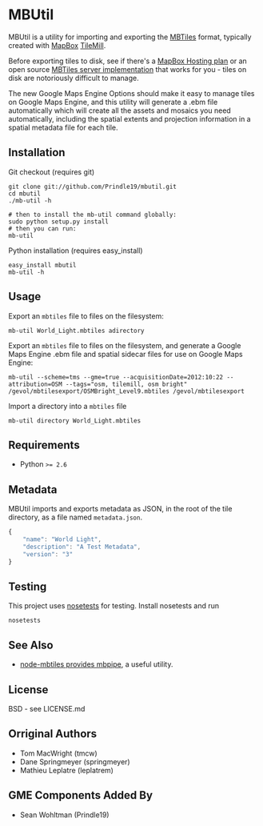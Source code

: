 # MBUtil

MBUtil is a utility for importing and exporting the [MBTiles](http://mbtiles.org/) format,
typically created with [MapBox](http://mapbox.com/) [TileMill](http://mapbox.com/tilemill/).

Before exporting tiles to disk, see if there's a [MapBox Hosting plan](http://mapbox.com/plans/)
or an open source [MBTiles server implementation](https://github.com/mapbox/mbtiles-spec/wiki/Implementations)
that works for you - tiles on disk are notoriously difficult to manage.

The new Google Maps Engine Options should make it easy to manage tiles on Google Maps Engine, and this utility will generate a .ebm file automatically which will create all the assets and mosaics you need automatically, including the spatial extents and projection information in a spatial metadata file for each tile.

## Installation

Git checkout (requires git)

    git clone git://github.com/Prindle19/mbutil.git
    cd mbutil
    ./mb-util -h

    # then to install the mb-util command globally:
    sudo python setup.py install
    # then you can run:
    mb-util

Python installation (requires easy_install)

    easy_install mbutil
    mb-util -h

## Usage

Export an `mbtiles` file to files on the filesystem:

    mb-util World_Light.mbtiles adirectory

Export an `mbtiles` file to files on the filesystem, and generate a Google Maps Engine .ebm file and spatial sidecar files for use on Google Maps Engine:

    mb-util --scheme=tms --gme=true --acquisitionDate=2012:10:22 --attribution=OSM --tags="osm, tilemill, osm bright" /gevol/mbtilesexport/OSMBright_Level9.mbtiles /gevol/mbtilesexport


Import a directory into a `mbtiles` file

    mb-util directory World_Light.mbtiles

## Requirements

* Python `>= 2.6`

## Metadata

MBUtil imports and exports metadata as JSON, in the root of the tile directory, as a file named `metadata.json`.

```javascript
{
    "name": "World Light",
    "description": "A Test Metadata",
    "version": "3"
}
```

## Testing

This project uses [nosetests](http://readthedocs.org/docs/nose/en/latest/) for testing. Install nosetests
and run

    nosetests

## See Also

* [node-mbtiles provides mbpipe](https://github.com/mapbox/node-mbtiles/wiki/Post-processing-MBTiles-with-MBPipe), a useful utility.

## License

BSD - see LICENSE.md

## Orriginal Authors

- Tom MacWright (tmcw)
- Dane Springmeyer (springmeyer)
- Mathieu Leplatre (leplatrem)

## GME Components Added By

- Sean Wohltman (Prindle19)
